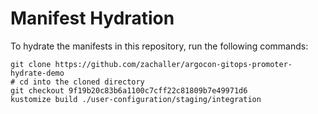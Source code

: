 # Manifest Hydration

To hydrate the manifests in this repository, run the following commands:

```shell
git clone https://github.com/zachaller/argocon-gitops-promoter-hydrate-demo
# cd into the cloned directory
git checkout 9f19b20c83b6a1100c7cff22c81809b7e49971d6
kustomize build ./user-configuration/staging/integration
```
